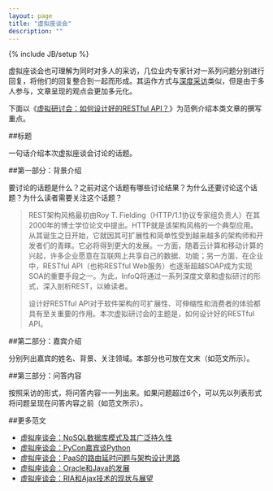 ```yaml
---
layout: page
title: "虚拟座谈会"
description: ""
---
```

{% include JB/setup %}

虚拟座谈会也可理解为同时对多人的采访，几位业内专家针对一系列问题分别进行回复，将他们的回复整合到一起而形成。其运作方式与[深度采访](interview-howto.html)类似，但是由于多人参与，文章呈现的观点会更加多元化。

下面以《[虚拟研讨会：如何设计好的RESTful API？](http://www.infoq.com/cn/articles/how-to-design-a-good-restful-api)》为范例介绍本类文章的撰写重点。

##标题

一句话介绍本次虚拟座谈会讨论的话题。

##第一部分：背景介绍

要讨论的话题是什么？之前对这个话题有哪些讨论结果？为什么还要讨论这个话题？为什么读者需要关注这个话题？

> REST架构风格最初由Roy T. Fielding（HTTP/1.1协议专家组负责人）在其2000年的博士学位论文中提出。HTTP就是该架构风格的一个典型应用。从其诞生之日开始，它就因其可扩展性和简单性受到越来越多的架构师和开发者们的青睐。它必将得到更大的发展。一方面，随着云计算和移动计算的兴起，许多企业愿意在互联网上共享自己的数据、功能；另一方面，在企业中，RESTful API（也称RESTful Web服务）也逐渐超越SOAP成为实现SOA的重要手段之一。为此，InfoQ将通过一系列深度文章和虚拟研讨的形式，深入剖析REST，以飨读者。
> 
> 设计好RESTful API对于软件架构的可扩展性、可伸缩性和消费者的体验都具有至关重要的作用。本次虚拟研讨会的主题是，如何设计好的RESTful API。

##第二部分：嘉宾介绍

分别列出嘉宾的姓名、背景、关注领域。本部分也可放在文末（如范文所示）。

##第三部分：问答内容

按照采访的形式，将问答内容一一列出来。如果问题超过6个，可以先以列表形式将问题呈现在问答内容之前（如范文所示）。

##更多范文

- [虚拟座谈会：NoSQL数据库模式及其广泛持久性](http://www.infoq.com/cn/articles/virtual-panel-nosql-database-patterns)
- [虚拟座谈会：PyCon嘉宾谈Python](http://www.infoq.com/cn/articles/virtual-panel-pycon)
- [虚拟座谈会：PaaS的路由延时问题与架构设计思路](http://www.infoq.com/cn/articles/vpanel-paas-routing-issue)
- [虚拟座谈会：Oracle和Java的发展](http://www.infoq.com/cn/news/2010/11/oracle-and-java)
- [虚拟座谈会：RIA和Ajax技术的现状与展望](http://www.infoq.com/cn/articles/ria-panel)